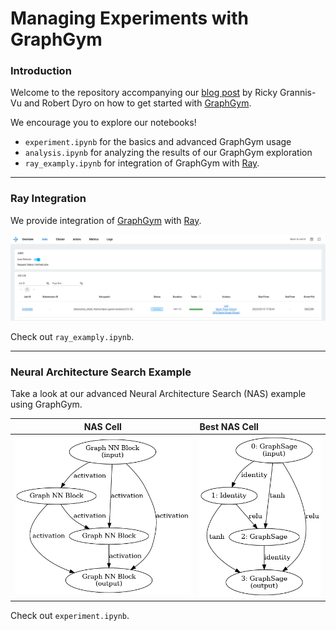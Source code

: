 # Managing Experiments with GraphGym

### Introduction

Welcome to the repository accompanying our [blog post](https://medium.com/) by
Ricky Grannis-Vu and Robert Dyro on how to get started with
[GraphGym](https://github.com/snap-stanford/GraphGym).

We encourage you to explore our notebooks!

- `experiment.ipynb` for the basics and advanced GraphGym usage
- `analysis.ipynb` for analyzing the results of our GraphGym exploration
- `ray_examply.ipynb` for integration of GraphGym with [Ray](https://www.ray.io/ray-core).

---

### Ray Integration

We provide integration of [GraphGym](https://github.com/snap-stanford/GraphGym) with [Ray](https://www.ray.io/ray-core).

<p align="center">
<img src=https://github.com/rdyro/CS224W-Final-Project-GraphGym/blob/main/figures/ray_dashboard.png>
</p>

Check out `ray_examply.ipynb`.

---

### Neural Architecture Search Example

Take a look at our advanced Neural Architecture Search (NAS) example using GraphGym.

NAS Cell | Best NAS Cell
:-------:|:------------|
![](https://github.com/rdyro/CS224W-Final-Project-GraphGym/blob/main/figures/nas_graph.png) | ![](https://github.com/rdyro/CS224W-Final-Project-GraphGym/blob/main/figures/best_nas_graph.png)

Check out `experiment.ipynb`.